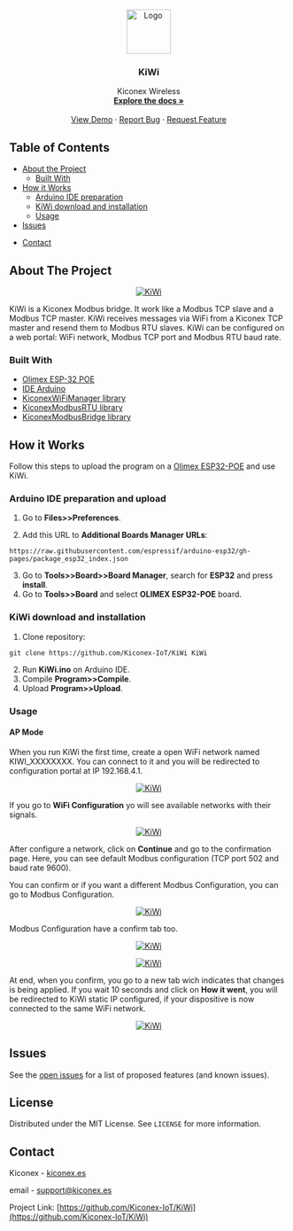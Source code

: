 <!--
*** Thanks for checking out this README Template. If you have a suggestion that would
*** make this better, please fork the repo and create a pull request or simply open
*** an issue with the tag "enhancement".
*** Thanks again! Now go create something AMAZING! :D
***
***
***
*** To avoid retyping too much info. Do a search and replace for the following:
*** github_username, repo, twitter_handle, email
-->





<!-- PROJECT SHIELDS -->
<!--
*** I'm using markdown "reference style" links for readability.
*** Reference links are enclosed in brackets [ ] instead of parentheses ( ).
*** See the bottom of this document for the declaration of the reference variables
*** for contributors-url, forks-url, etc. This is an optional, concise syntax you may use.
*** https://www.markdownguide.org/basic-syntax/#reference-style-links
-->
<!--[![Contributors][contributors-shield]][contributors-url]
[![Forks][forks-shield]][forks-url]
[![Stargazers][stars-shield]][stars-url]
[![Issues][issues-shield]][issues-url]
[![MIT License][license-shield]][license-url]
[![LinkedIn][linkedin-shield]][linkedin-url]-->



<!-- PROJECT LOGO -->
<br />
<p align="center">
  <a href="https://github.com/Kiconex-IoT/KiWi">
    <img src="images/kiwi.png" alt="Logo" width=auto height="80">
  </a>

  <h3 align="center">KiWi</h3>

  <p align="center">
    Kiconex Wireless
    <br />
    <a href="https://github.com/Kiconex-IoT/KiWi"><strong>Explore the docs »</strong></a>
    <br />
    <br />
    <a href="https://github.com/Kiconex-IoT/KiWi">View Demo</a>
    ·
    <a href="https://github.com/Kiconex-IoT/KiWi/issues">Report Bug</a>
    ·
    <a href="https://github.com/Kiconex-IoT/KiWi/issues">Request Feature</a>
  </p>
</p>



<!-- TABLE OF CONTENTS -->
## Table of Contents

* [About the Project](#about-the-project)
  * [Built With](#built-with)
* [How it Works](#how-it-works)
  * [Arduino IDE preparation](#arduino-ide-preparation)
  * [KiWi download and installation](#kiwi-download-and-installation)
  * [Usage](#usage)
* [Issues](#issues)
<!--
* [Contributing](#contributing)
* [License](#license)
-->
* [Contact](#contact)
<!--
* [Acknowledgements](#acknowledgements)
-->



<!-- ABOUT THE PROJECT -->
## About The Project

<p align="center">
      <a href="https://github.com/Kiconex-IoT/KiWi">
         <img src="images/kiwi.png" alt="KiWi">
      </a>
</p>

KiWi is a Kiconex Modbus bridge. It work like a Modbus TCP slave and a Modbus TCP master. KiWi receives messages via WiFi from a Kiconex TCP master and resend them to Modbus RTU slaves.
KiWi can be configured on a web portal: WiFi network, Modbus TCP port and Modbus RTU baud rate.

### Built With

* [Olimex ESP-32 POE](https://www.olimex.com/Products/IoT/ESP32/ESP32-POE/open-source-hardware)
* [IDE Arduino](https://www.arduino.cc/en/Main/Software)
* [KiconexWiFiManager library]()
* [KiconexModbusRTU library]()
* [KiconexModbusBridge library]()



<!-- GETTING STARTED -->

## How it Works

Follow this steps to upload the program on a [Olimex ESP32-POE](https://www.olimex.com/Products/IoT/ESP32/ESP32-POE/open-source-hardware) and use KiWi.

### Arduino IDE preparation and upload

1. Go to **Files>>Preferences**.

2. Add this URL to **Additional Boards Manager URLs**:
```
https://raw.githubusercontent.com/espressif/arduino-esp32/gh-pages/package_esp32_index.json
```
3. Go to **Tools>>Board>>Board Manager**, search for **ESP32** and press **install**.
4. Go to **Tools>>Board** and select **OLIMEX ESP32-POE** board.

### KiWi download and installation
1. Clone repository:
```
git clone https://github.com/Kiconex-IoT/KiWi KiWi
```
2. Run **KiWi.ino** on Arduino IDE.
3. Compile **Program>>Compile**.
4. Upload **Program>>Upload**.

<!-- USAGE EXAMPLES -->
### Usage

#### AP Mode

When you run KiWi the first time, create a open WiFi network named KIWI_XXXXXXXX.
You can connect to it and you will be redirected to configuration portal at IP 192.168.4.1.

<p align="center">
      <a href="https://github.com/Kiconex-IoT/KiWi">
         <img src="images/ap1.PNG" alt="KiWi">
      </a>
</p>

If you go to **WiFi Configuration** yo will see available networks with their signals.

<p align="center">
      <a href="https://github.com/Kiconex-IoT/KiWi">
         <img src="images/apwifi.PNG" alt="KiWi">
      </a>
</p>

After configure a network, click on **Continue** and go to the confirmation page. Here, you can see default Modbus configuration (TCP port 502 and baud rate 9600). 

You can confirm or if you want a different Modbus Configuration, you can go to Modbus Configuration.

<p align="center">
      <a href="https://github.com/Kiconex-IoT/KiWi">
         <img src="images/apwificonfirm.PNG" alt="KiWi">
      </a>
</p>

Modbus Configuration have a confirm tab too.

<p align="center">
      <a href="https://github.com/Kiconex-IoT/KiWi">
         <img src="images/apmodbus.PNG" alt="KiWi">
      </a>
</p>

<p align="center">
      <a href="https://github.com/Kiconex-IoT/KiWi">
         <img src="images/apmodbusconfirm.PNG" alt="KiWi">
      </a>
</p>

At end, when you confirm, you go to a new tab wich indicates that changes is being applied. If you wait 10 seconds and click on **How it went**, you will be redirected to KiWi static IP configured, if your dispositive is now connected to the same WiFi network.

<p align="center">
      <a href="https://github.com/Kiconex-IoT/KiWi">
         <img src="images/apend.PNG" alt="KiWi">
      </a>
</p>

<!-- ROADMAP -->
## Issues

See the [open issues](https://github.com/Kiconex-IoT/KiWi/issues) for a list of proposed features (and known issues).



<!-- CONTRIBUTING 
## Contributing

Contributions are what make the open source community such an amazing place to be learn, inspire, and create. Any contributions you make are **greatly appreciated**.

1. Fork the Project
2. Create your Feature Branch (`git checkout -b feature/AmazingFeature`)
3. Commit your Changes (`git commit -m 'Add some AmazingFeature'`)
4. Push to the Branch (`git push origin feature/AmazingFeature`)
5. Open a Pull Request
-->


<!-- LICENSE -->
## License

Distributed under the MIT License. See `LICENSE` for more information.



<!-- CONTACT -->
## Contact

Kiconex - [kiconex.es](https://www.kiconex.com/)

email - [support@kiconex.es](support@kiconex.es)

Project Link: [https://github.com/Kiconex-IoT/KiWi](https://github.com/Kiconex-IoT/KiWi)



<!-- ACKNOWLEDGEMENTS 
## Acknowledgements

* []()
* []()
* []()
-->




<!-- MARKDOWN LINKS & IMAGES -->
<!-- https://www.markdownguide.org/basic-syntax/#reference-style-links -->
<!--
[contributors-shield]: https://img.shields.io/github/contributors/othneildrew/Best-README-Template.svg?style=flat-square
[contributors-url]: https://github.com/othneildrew/Best-README-Template/graphs/contributors
[forks-shield]: https://img.shields.io/github/forks/othneildrew/Best-README-Template.svg?style=flat-square
[forks-url]: https://github.com/othneildrew/Best-README-Template/network/members
[stars-shield]: https://img.shields.io/github/stars/othneildrew/Best-README-Template.svg?style=flat-square
[stars-url]: https://github.com/othneildrew/Best-README-Template/stargazers
[issues-shield]: https://img.shields.io/github/issues/othneildrew/Best-README-Template.svg?style=flat-square
[issues-url]: https://github.com/othneildrew/Best-README-Template/issues
[license-shield]: https://img.shields.io/github/license/othneildrew/Best-README-Template.svg?style=flat-square
[license-url]: https://github.com/othneildrew/Best-README-Template/blob/master/LICENSE.txt
[linkedin-shield]: https://img.shields.io/badge/-LinkedIn-black.svg?style=flat-square&logo=linkedin&colorB=555
-->
[linkedin-url]: https://www.linkedin.com/company/kiconex/
[product-screenshot]: images/kiwi.png
